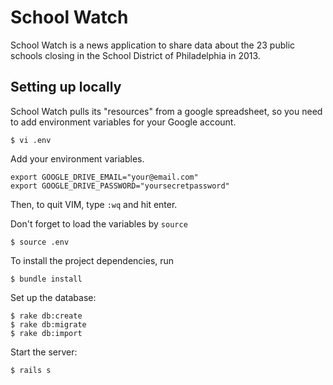 # School Watch

School Watch is a news application to share data about the 23 public schools
closing in the School District of Philadelphia in 2013.

## Setting up locally

School Watch pulls its "resources" from a google spreadsheet, so 
you need to add environment variables for your Google account.

    $ vi .env

Add your environment variables.

    export GOOGLE_DRIVE_EMAIL="your@email.com"
    export GOOGLE_DRIVE_PASSWORD="yoursecretpassword"

Then, to quit VIM, type `:wq` and hit enter.

Don't forget to load the variables by `source` 

    $ source .env

To install the project dependencies, run

    $ bundle install

Set up the database:

    $ rake db:create
    $ rake db:migrate
    $ rake db:import

Start the server:

    $ rails s